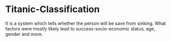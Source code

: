 # Titanic-Classification
It is a system which tells whether the person will be save from sinking. What factors were mostly likely lead to success-socio-economic status, age, gender and more.
